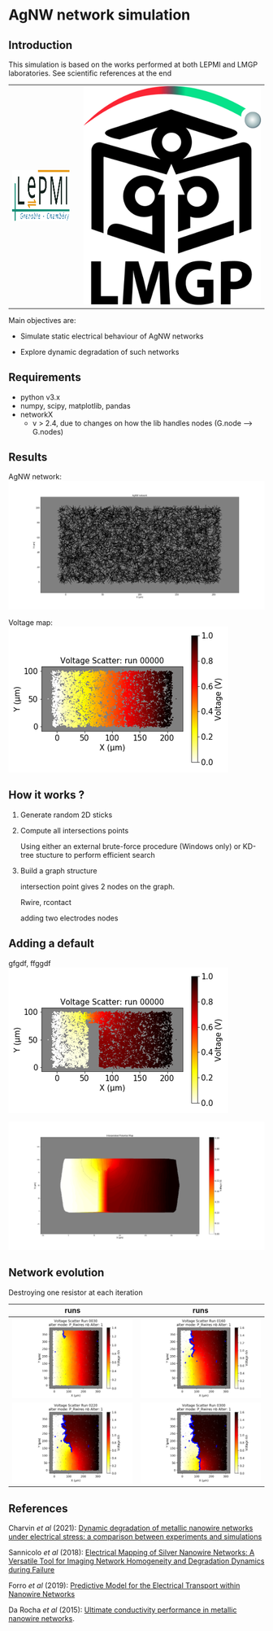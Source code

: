 # AgNW network simulation

## Introduction
This simulation is based on the works performed at both LEPMI and LMGP laboratories.
See scientific references at the end

[comment]: <> (2 images side-by-side: https://stackoverflow.com/q/24319505)

<table>
    <tr>
        <td> <a href="http://www.lepmi-guide.univ-smb.fr"> <img src="notebook_files/images/Logo_LEPMI_h800.png" alt="Drawing" height="100"/></a> </td>
        <td>  </td>
        <td> <a href="http://www.lmgp.grenoble-inp.fr/"><img src="notebook_files/images/Logo_LMGP_300dpi.png" alt="Drawing" "height=100"/> </td>
    </tr>
</table>

Main objectives are:
* Simulate static electrical behaviour of AgNW networks

* Explore dynamic degradation of such networks

## Requirements
 * python v3.x
 * numpy, scipy, matplotlib, pandas
 * networkX 
     * v > 2.4, due to changes on how the lib handles nodes (G.node --> G.nodes)
 
 

## Results

AgNW network:
![AgNW network](notebook_files/images/AgNW_network.png)

Voltage map:
![Voltage map example](notebook_files/images/Voltage_Scatter.png)

## How it works ?
1. Generate random 2D sticks 
1. Compute all intersections points
    
    Using either an external brute-force procedure (Windows only) or KD-tree stucture to perform efficient search

1. Build a graph structure

    intersection point gives 2 nodes on the graph.
    
    Rwire, rcontact
    
    adding two electrodes nodes
    
    
    

## Adding a default
gfgdf, ffggdf
![Voltage map example with a vertical slit in the network](notebook_files/images/Voltage_Scatter_slit.png)

![Interpolated Voltage map example with a vertical slit in the network](notebook_files/images/Interpolated_Voltage_slit.png)

## Network evolution

Destroying one resistor at each iteration

runs | runs
--- | ---
![Run 030](notebook_files/images/V_run_0030.png) | ![Run 160](notebook_files/images/V_run_0160.png) 
![Run 220](notebook_files/images/V_run_0220.png) | ![Run 300](notebook_files/images/V_run_0300.png) 

## References

Charvin _et al_ (2021): [Dynamic degradation of metallic nanowire networks under electrical stress: a comparison between experiments and simulations](https://doi.org/10.1039/D0NA00895H)

Sannicolo _et al_ (2018): [Electrical Mapping of Silver Nanowire Networks: A Versatile Tool for Imaging Network Homogeneity and Degradation Dynamics during Failure](https://doi.org/10.1021/acsnano.8b01242)

Forro _et al_ (2019): [Predictive Model for the Electrical Transport within Nanowire Networks](https://doi.org/10.1021/acsnano.8b05406)

Da Rocha _et al_ (2015): [Ultimate conductivity performance in metallic nanowire networks](https://doi.org/10.1039/C5NR03905C).
